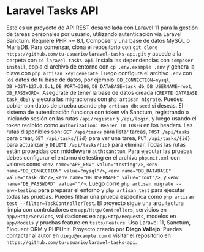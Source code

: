 # Laravel Tasks API

Este es un proyecto de API REST desarrollada con Laravel 11 para la gestión de tareas personales por usuario, utilizando autenticación vía Laravel Sanctum. Requiere PHP >= 8.1, Composer y una base de datos MySQL o MariaDB. Para comenzar, clona el repositorio con `git clone https://github.com/tu-usuario/laravel-tasks-api.git` y accede a la carpeta con `cd laravel-tasks-api`. Instala las dependencias con `composer install`, copia el archivo de entorno con `cp .env.example .env` y genera la clave con `php artisan key:generate`. Luego configura el archivo `.env` con los datos de tu base de datos, por ejemplo: `DB_CONNECTION=mysql`, `DB_HOST=127.0.0.1`, `DB_PORT=3306`, `DB_DATABASE=task_db`, `DB_USERNAME=root`, `DB_PASSWORD=`. Asegúrate de tener la base de datos creada (`CREATE DATABASE task_db;`) y ejecuta las migraciones con `php artisan migrate`. Puedes poblar con datos de prueba usando `php artisan db:seed` si deseas. El sistema de autenticación funciona con token vía Sanctum, registrando o iniciando sesión en las rutas `/api/register` y `/api/login`, y luego usando el token recibido como `Authorization: Bearer TU_TOKEN` en los headers. Las rutas disponibles son: `GET /api/tasks` para listar tareas, `POST /api/tasks` para crear, `GET /api/tasks/{id}` para ver una tarea, `PUT /api/tasks/{id}` para actualizar y `DELETE /api/tasks/{id}` para eliminar. Todas las rutas están protegidas con middleware `auth:sanctum`. Para ejecutar las pruebas debes configurar el entorno de testing en el archivo `phpunit.xml` con valores como `<env name="APP_ENV" value="testing"/>`, `<env name="DB_CONNECTION" value="mysql"/>`, `<env name="DB_DATABASE" value="task_db"/>`, `<env name="DB_USERNAME" value="root"/>`, y `<env name="DB_PASSWORD" value=""/>`. Luego corre `php artisan migrate --env=testing` para preparar el entorno y `php artisan test` para ejecutar todas las pruebas. Puedes filtrar una prueba específica como `php artisan test --filter=TaskControllerTest`. El proyecto sigue una arquitectura limpia con controladores en `app/Http/Controllers`, servicios en `app/Http/Services`, validaciones en `app/Http/Requests`, modelos en `app/Models` y pruebas feature en `tests/Feature`. Usa Laravel 11, Sanctum, Eloquent ORM y PHPUnit. Proyecto creado por **Diego Vallejo**. Puedes contactar al autor en `diego@example.com` o visitar el repositorio en `https://github.com/tu-usuario/laravel-tasks-api`.
